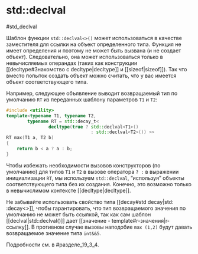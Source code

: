
# std::declval
#std_declval

Шаблон функции `std::declval<>()` может использоваться в качестве заместителя для ссылки на объект определенного типа. Функция не имеет определения и поэтому не может быть вызвана (и не создает объект). Следовательно, она может использоваться только в невычисляемых операндах (таких как конструкции [[decltуре#Знакомство с decltуре|decltype]] и [[sizeof|sizeof]]). Так что вместо попыток создать объект можно считать, что у вас имеется объект соответствующего типа.

Например, следующее объявление выводит возвращаемый тип по умолчанию `RT` из переданных шаблону параметров `Т1` и `Т2`:
```c++
#include <utility>
template<typename T1, typename T2,
		typename RT = std::decay_t<
				decltype(true ? std::declval<T1>()
								: std::declval<T2>()) >>
RT max(T1 a, T2 b)
{
	return b < a ? a : b;
}
```

Чтобы избежать необходимости вызовов конструкторов (по умолчанию) для типов `Т1` и `Т2` в вызове оператора `? :` в выражении инициализации `RT`, мы используем `std::declval`, “используя” объекты соответствующего типа без их создания. Конечно, это возможно только в невычислимом контексте [[decltуре|decltype]].

Не забывайте использовать свойство типа [[decay#std decay|std: :decay<>]], чтобы гарантировать, что тип возвращаемого значения по умолчанию не может быть ссылкой, так как сам шаблон [[declval|std::declval()]] дает [[значение - template#r-значения|r-ссылку]]. В противном случае вызовы наподобие `max (1,2)` будут давать возвращаемое значение типа `int&&5`.

Подробности см. в #разделе_19_3_4.
